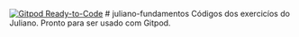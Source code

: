 [![Gitpod Ready-to-Code](https://img.shields.io/badge/Gitpod-Ready--to--Code-blue?logo=gitpod)](https://gitpod.io/#https://github.com/robnunes0727/juliano-fundamentos)   # juliano-fundamentos Códigos dos exercicíos do Juliano. Pronto para ser usado com Gitpod.